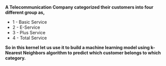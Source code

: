 <b>A Telecommunication Company categorized their customers into four different group as,</b>
<ul>
    <li>1 - Basic Service</li>
    <li>2 - E-Service</li>
    <li>3 - Plus Service</li>
    <li>4 - Total Service</li>
</ul>
<b>So in this kernel let us use it to build a machine learning model using k-Nearest Neighbors algorithm to predict which customer belongs to which category.</b>
